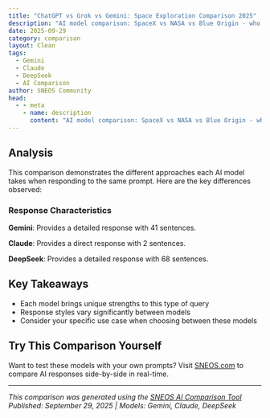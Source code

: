 ```yaml
---
title: "ChatGPT vs Grok vs Gemini: Space Exploration Comparison 2025"
description: "AI model comparison: SpaceX vs NASA vs Blue Origin - who will get humans to Mars first?..."
date: 2025-09-29
category: comparison
layout: Clean
tags:
  - Gemini
  - Claude
  - DeepSeek
  - AI Comparison
author: SNEOS Community
head:
  - - meta
    - name: description
      content: "AI model comparison: SpaceX vs NASA vs Blue Origin - who will get humans to Mars first?..."
---
```


<ChatComparison
  title="ChatGPT vs Grok vs Gemini: Space Exploration Comparison 2025"
  prompt="SpaceX vs NASA vs Blue Origin - who will get humans to Mars first?"
  :responses='{
    "Gemini": "This is a fascinating question with a lot of moving parts! Here\u0027s a breakdown of each organization\u0027s position and my assessment:\n\n**SpaceX**\n\n*   **Strengths:**\n    *   **Aggressive Timeline \u0026 Bold Vision:** Elon Musk has repeatedly stated his goal of landing humans on Mars by the late 2020s or early 2030s.  While that timeline is increasingly unlikely, their rapid development pace is undeniable.\n    *   **Starship:** SpaceX is developing the Starship, a fully reusable launch vehicle designed for deep space travel, including Mars. It\u0027s a massive undertaking, but the potential for drastically reduced launch costs is transformative.\n    *   **Rapid Iteration \u0026 Learning:** SpaceX is known for its \u0022test, fail, fix\u0022 approach, which allows them to learn quickly from setbacks and improve their designs.\n    *   **Private Funding \u0026 Motivation:** Elon Musk is personally deeply invested in Mars colonization and is willing to pour significant resources into the project.\n*   **Weaknesses:**\n    *   **Ambitious Timeline:** Their goals are often overly optimistic, and delays are common.\n    *   **Technological Hurdles:** Starship is still under development and faces significant challenges, including perfecting its heat shield, achieving reliable orbital refueling, and ensuring crew safety for long-duration spaceflight.\n    *   **Lack of Government Backing (solely):** While SpaceX works with NASA, they don\u0027t have the same level of sustained government funding and support as NASA itself, which can impact long-term stability.\n\n**NASA**\n\n*   **Strengths:**\n    *   **Extensive Experience:** NASA has decades of experience in human spaceflight, including the Apollo missions to the Moon and the International Space Station.\n    *   **Deep Technical Expertise:** NASA possesses a vast pool of engineers, scientists, and researchers with specialized knowledge in all aspects of space exploration.\n    *   **Government Funding \u0026 Support:** NASA receives substantial funding from the US government, which provides stability and resources for long-term projects.\n    *   **SLS and Orion:** NASA is developing the Space Launch System (SLS) rocket and the Orion spacecraft, which are designed for deep space missions, including lunar and eventually Martian exploration.\n    *   **Artemis Program:** NASA\u0027s Artemis program aims to establish a sustained presence on the Moon, which will serve as a proving ground for technologies and capabilities needed for Mars.\n*   **Weaknesses:**\n    *   **Bureaucracy \u0026 Political Constraints:** NASA is subject to political pressures and bureaucratic processes that can slow down decision-making and innovation.\n    *   **Funding Uncertainty:** NASA\u0027s budget is subject to change based on political priorities, which can impact long-term planning.\n    *   **Risk Aversion:** NASA tends to be more risk-averse than SpaceX, which can lead to slower progress and less innovative approaches.\n    *   **SLS cost and delays:** The SLS program has been plagued with delays and is very expensive.\n\n**Blue Origin**\n\n*   **Strengths:**\n    *   **Visionary Leadership:** Jeff Bezos, like Elon Musk, is deeply invested in space exploration and has a long-term vision for human settlement in space.\n    *   **Gradatim Ferociter:** Blue Origin\u0027s philosophy of \u0022step by step, ferociously\u0022 emphasizes a methodical and deliberate approach to development.\n    *   **New Glenn Rocket:** Blue Origin is developing the New Glenn rocket, a reusable heavy-lift launch vehicle that could be used for Mars missions.\n    *   **Focus on Infrastructure:** Blue Origin emphasizes building the infrastructure necessary for sustained space exploration, including in-space resources.\n*   **Weaknesses:**\n    *   **Slower Pace:** Blue Origin has been criticized for its slower pace of development compared to SpaceX.\n    *   **Less Transparency:** Blue Origin is less transparent about its progress and plans than SpaceX.\n    *   **Unproven Track Record:** While Blue Origin has achieved some successes, it lacks the same track record in orbital launches and deep space missions as SpaceX and NASA.\n    *   **Limited Government Contracts:** Fewer large government contracts compared to SpaceX and ULA (United Launch Alliance).\n\n**Who Will Get There First?**\n\nGiven the current state of affairs, here\u0027s my prediction:\n\n*   **Most Likely: NASA (in collaboration with commercial partners)** While SpaceX is pushing the boundaries of innovation, and Blue Origin is focused on infrastructure, NASA\u0027s vast resources, experience, and established programs like Artemis give them a higher probability of successfully landing humans on Mars first.  However, this will almost certainly involve leveraging the capabilities and technologies of commercial partners like SpaceX and potentially Blue Origin. NASA might contract SpaceX to use Starship or a similar lander to get people on the surface.\n\n*   **Second Most Likely: SpaceX** SpaceX\u0027s relentless pursuit of Mars colonization and their willingness to take risks give them a chance of beating NASA to the punch. If Starship proves successful, they could potentially accelerate their timeline and achieve a Mars landing sooner than NASA.\n\n*   **Least Likely: Blue Origin (on their own)** Blue Origin\u0027s slower pace of development and less proven track record make them the least likely to be the first to land humans on Mars independently. However, they could play a significant role as a supplier of infrastructure and launch services for NASA or other organizations.\n\n**Important Considerations:**\n\n*   **International Collaboration:** It\u0027s highly likely that the first human mission to Mars will be an international effort involving multiple countries and space agencies.\n*   **Technological Breakthroughs:** Unexpected technological breakthroughs could significantly alter the timeline and change the competitive landscape.\n*   **Funding and Political Will:** Sustained funding and strong political support are essential for any Mars mission to succeed.\n\n**In summary:** The race to Mars is complex and unpredictable. While NASA is the frontrunner, SpaceX\u0027s disruptive approach and Blue Origin\u0027s long-term vision could shake things up. Ultimately, the success of any Mars mission will depend on a combination of technological innovation, sustained funding, and international collaboration.\n",
    "Claude": "Invalid API source. Please specify \u0027openai\u0027, \u0027anthropic\u0027, \u0027gemini\u0027, \u0027gemini-grounding\u0027, \u0027deepseek\u0027, \u0027grok\u0027, \u0027grok-live\u0027, or \u0027mistral\u0027.",
    "DeepSeek": "Of the three, **SpaceX is the most likely to get humans to Mars first**, and by a significant margin. Here\u0027s a detailed breakdown of why, comparing the three organizations on the key factors needed for this goal.\n\n### TL;DR: The Quick Summary\n\n*   **SpaceX:** The overwhelming favorite. It has a clear, funded, and actively developed vehicle (Starship) designed explicitly for Mars. Its entire company culture is built around this goal.\n*   **NASA:** The essential enabler, not a direct competitor. NASA is focused on the Moon through Artemis and will provide the deep-space expertise, funding, and risk tolerance that SpaceX (and others) will need to succeed at Mars.\n*   **Blue Origin:** A distant third. It lacks an orbital-class rocket, has no concrete Mars plan, and is focused on the Moon. Its methodical, long-term approach puts a Mars mission far in its future.\n\n---\n\n### 1. SpaceX: The Single-Minded Contender\n\n**Advantages:**\n\n*   **The Vehicle: Starship.** This is SpaceX\u0027s entire Mars strategy. Starship is being built from the ground up as a fully reusable system capable of carrying 100\u002B people or 100\u002B tons of cargo to Mars. Its massive payload capacity is seen as essential for carrying the immense amount of equipment needed for a sustained human presence.\n*   **Relentless Execution Pace:** SpaceX\u0027s \u0022test, fly, fail, iterate\u0022 approach is unbelievably fast compared to traditional aerospace. We see this with Starship prototypes being built and launched in rapid succession, even after explosions. They are learning and improving at a pace no government agency can match.\n*   **Funding Model:** By creating a profitable business (Starlink, launching other companies\u0027 satellites, crew/cargo to the ISS), SpaceX is generating a massive revenue stream to fund its own Mars ambitions, reducing its reliance on government contracts for this specific goal.\n*   **Clear, Unified Vision:** The company\u0027s stated mission since its founding has been to \u0022make life multiplanetary.\u0022 Every employee knows this. This focus drives all major decisions.\n\n**Challenges:**\n\n*   **Technical Hurdles:** Starship is still in early development. Key challenges include:\n    *   **Orbital Refueling:** To get to Mars, a Starship must be refueled in orbit by multiple other Starship tankers. This has never been done at this scale.\n    *   **In-Situ Resource Utilization (ISRU):** To return to Earth, a Starship will need to make its own fuel (methane) from Martian water and atmospheric CO2. This is an enormous, unproven chemical engineering challenge on another planet.\n    *   **Surviving Entry:** Landing a vehicle of this size on Mars, with its thin atmosphere, is unprecedented.\n*   **The \u0022Elon Time\u0022 Factor:** Elon Musk\u0027s timelines are notoriously optimistic. While progress is rapid, his predictions (e.g., humans on Mars by 2026) are consistently years, if not decades, ahead of reality.\n\n### 2. NASA: The Master Orchestrator\n\n**Advantages:**\n\n*   **Unmatched Expertise:** NASA has decades of experience in deep-space mission planning, life support, astronaut health, and interplanetary navigation. It successfully landed and operated the Perseverance rover, which is a direct technological precursor to human missions.\n*   **Financial and Political Power:** NASA controls the U.S. space budget. It can fund not only its own programs but also award massive contracts to private companies (like it did with Commercial Crew).\n*   **Risk Aversion and Safety:** NASA\u0027s methodical, safety-first approach is essential for a mission of this complexity and risk. It provides the rigorous oversight that a purely private venture might lack.\n*   **The Artemis Framework:** The current plan to return to the Moon is a stepping stone. The technologies developed for Artemis (the Gateway, new spacesuits, deep-space habitation modules) are directly applicable to a Mars mission.\n\n**Challenges:**\n\n*   **It\u0027s Not the Primary Goal:** NASA\u0027s current directive from the White House and Congress is to return to the Moon. Mars is a \u0022someday\u0022 goal, dependent on political will and the success of Artemis. The funding and focus are on the Moon for the next decade at least.\n*   **Bureaucracy and Pace:** NASA is a government agency, subject to changing political administrations, congressional budget approvals, and a culture that prioritizes avoiding failure over rapid iteration. This makes it inherently slower than SpaceX.\n*   **No Mars-Specific Vehicle:** NASA does not have a vehicle in active development equivalent to Starship for Mars. Concepts like the Space Launch System (SLS) and Orion are powerful, but they are designed for lunar missions and lack the payload capacity for a large-scale Mars landing.\n\n### 3. Blue Origin: The Distant Third\n\n**Advantages:**\n\n*   **Long-Term Vision:** Founder Jeff Bezos has a grand vision for humanity in space, centered on O\u0027Neill cylinders. He sees the Moon as a crucial first step to learning how to live and work off-world.\n*   **Financial Backing:** Bezos has demonstrated a willingness to spend billions of his own fortune (~$1B per year) to fund Blue Origin.\n*   **Strong Government Partnerships:** Blue Origin won the contract to build the *Blue Moon* lunar lander for NASA\u0027s Artemis V mission. This gives them a central role in the Moon-focused ecosystem.\n\n**Challenges:**\n\n*   **Extremely Slow Pace:** Blue Origin\u0027s motto is \u0022Gradatim Ferociter\u0022 (Step by Step, Ferociously). Their pace has been criticized as glacial. They have yet to reach orbit with a rocket (New Glenn is years behind schedule), a fundamental prerequisite for any Mars mission.\n*   **No Mars Plan:** The company is entirely focused on the Moon. There are no public designs, concepts, or timelines for a Mars spacecraft or mission. They are at least a decade behind SpaceX in relevant technology development.\n*   **Cultural Mismatch:** Their risk-averse, traditional aerospace culture is the opposite of SpaceX\u0027s, making it unlikely they could close the development gap.\n\n### The Most Likely Scenario: A Public-Private Partnership\n\nThe winner won\u0027t be one entity acting alone. The most probable path to the first human footprints on Mars is:\n\n**SpaceX provides the transportation system (Starship), and NASA provides the mission architecture, deep-space operations expertise, significant funding, and political legitimacy.**\n\nIn this model, NASA would become SpaceX\u0027s \u0022anchor customer\u0022 for a Mars mission, buying seats on Starship for its astronauts and funding the development of the life support, habitation, and science systems needed for the journey, much like it did with the Commercial Crew program for the ISS.\n\n### Conclusion\n\n| Entity | Likelihood | Estimated Timeline (for humans on Mars) |\n| :--- | :--- | :--- |\n| **SpaceX** | **Most Likely** | **~2035-2040** (highly ambitious) |\n| **NASA** | **Second, as a Partner** | **2040s or later** (on its own) |\n| **Blue Origin** | **Very Unlikely** | **2050s or beyond** |\n\n**SpaceX is the only one with a rocket, a plan, and the culture to make a dedicated push for Mars in the foreseeable future.** While they will face immense technical and financial challenges, their lead is so substantial that it\u0027s hard to imagine anyone else, especially a government agency with shifting priorities, catching up."
  }'
  published-date="14:46"
/>

## Analysis

This comparison demonstrates the different approaches each AI model takes when responding to the same prompt. Here are the key differences observed:

### Response Characteristics

**Gemini**: Provides a detailed response with 41 sentences. 

**Claude**: Provides a direct response with 2 sentences. 

**DeepSeek**: Provides a detailed response with 68 sentences. 

## Key Takeaways

- Each model brings unique strengths to this type of query
- Response styles vary significantly between models
- Consider your specific use case when choosing between these models

## Try This Comparison Yourself

Want to test these models with your own prompts? Visit [SNEOS.com](https://sneos.com) to compare AI responses side-by-side in real-time.

---

*This comparison was generated using the [SNEOS AI Comparison Tool](https://sneos.com)*
*Published: September 29, 2025 | Models: Gemini, Claude, DeepSeek*
